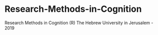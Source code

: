 # Research-Methods-in-Cognition
Research Methods in Cognition (R) The Hebrew University in Jerusalem - 2019
